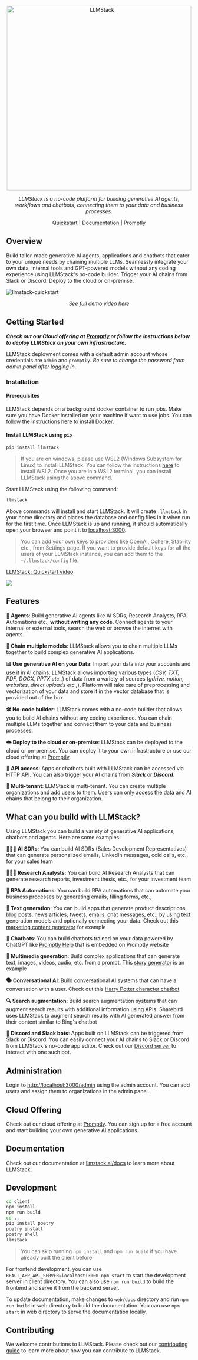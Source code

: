 <p align="center">
  <a href="https://llmstack.ai"><img src="https://llmstack.ai/img/llmstack-logo-light-white-bg.svg" alt="LLMStack" width="500px"></a>
</p>
<p align="center">
    <em>LLMStack is a no-code platform for building generative AI agents, workflows and chatbots, connecting them to your data and business processes.</em>
</p>
<p align="center">
    <a href="https://llmstack.ai/docs/getting-started/introduction#quickstart" target="_blank">Quickstart</a> | <a href="https://llmstack.ai/docs/" target="_blank">Documentation</a> | <a href="trypromptly.com" target="_blank">Promptly</a>
</p>

## Overview

Build tailor-made generative AI agents, applications and chatbots that cater to your unique needs by chaining multiple LLMs. Seamlessly integrate your own data, internal tools and GPT-powered models without any coding experience using LLMStack's no-code builder. Trigger your AI chains from Slack or Discord. Deploy to the cloud or on-premise.

![llmstack-quickstart](https://github.com/trypromptly/LLMStack/assets/431988/1a5ee127-c964-4c82-a05f-b1628691bca7)

<p align="center">
  <em>See full demo video <a href="https://youtu.be/8icy1Ccs2lk" target="_blank">here</a></em>
</p>

## Getting Started

**_Check out our Cloud offering at [Promptly](https://trypromptly.com) or follow the instructions below to deploy LLMStack on your own infrastructure._**

LLMStack deployment comes with a default admin account whose credentials are `admin` and `promptly`. _Be sure to change the password from admin panel after logging in_.

### Installation

#### Prerequisites

LLMStack depends on a background docker container to run jobs. Make sure you have Docker installed on your machine if want to use jobs. You can follow the instructions [here](https://docs.docker.com/get-docker/) to install Docker.

#### Install LLMStack using `pip`

```sh
pip install llmstack
```

> If you are on windows, please use WSL2 (Windows Subsystem for Linux) to install LLMStack. You can follow the instructions [here](https://docs.microsoft.com/en-us/windows/wsl/install-win10) to install WSL2. Once you are in a WSL2 terminal, you can install LLMStack using the above command.

Start LLMStack using the following command:

```sh
llmstack
```

Above commands will install and start LLMStack. It will create `.llmstack` in your home directory and places the database and config files in it when run for the first time. Once LLMStack is up and running, it should automatically open your browser and point it to [localhost:3000](http://localhost:3000).

> You can add your own keys to providers like OpenAI, Cohere, Stability etc., from Settings page. If you want to provide default keys for all the users of your LLMStack instance, you can add them to the `~/.llmstack/config` file.

<div>
  <a href="https://www.loom.com/share/1399a39c19394d9cad224e2e62c15285">
    <p>LLMStack: Quickstart video</p>
  </a>  
  <a href="https://www.loom.com/share/1399a39c19394d9cad224e2e62c15285">
    <img style="max-width:828px;" src="https://cdn.loom.com/sessions/thumbnails/1399a39c19394d9cad224e2e62c15285-with-play.gif">
  </a>
</div>

## Features

**🤖 Agents**: Build generative AI agents like AI SDRs, Research Analysts, RPA Automations etc., **without writing any code**. Connect agents to your internal or external tools, search the web or browse the internet with agents.

**🔗 Chain multiple models**: LLMStack allows you to chain multiple LLMs together to build complex generative AI applications.

**📊 Use generative AI on your Data**: Import your data into your accounts and use it in AI chains. LLMStack allows importing various types (_CSV, TXT, PDF, DOCX, PPTX etc.,_) of data from a variety of sources (_gdrive, notion, websites, direct uploads etc.,_). Platform will take care of preprocessing and vectorization of your data and store it in the vector database that is provided out of the box.

**🛠️ No-code builder**: LLMStack comes with a no-code builder that allows you to build AI chains without any coding experience. You can chain multiple LLMs together and connect them to your data and business processes.

**☁️ Deploy to the cloud or on-premise**: LLMStack can be deployed to the cloud or on-premise. You can deploy it to your own infrastructure or use our cloud offering at [Promptly](https://trypromptly.com).

**🚀 API access**: Apps or chatbots built with LLMStack can be accessed via HTTP API. You can also trigger your AI chains from **_Slack_** or **_Discord_**.

**🏢 Multi-tenant**: LLMStack is multi-tenant. You can create multiple organizations and add users to them. Users can only access the data and AI chains that belong to their organization.

## What can you build with LLMStack?

Using LLMStack you can build a variety of generative AI applications, chatbots and agents. Here are some examples:

**👩🏻‍💼 AI SDRs**: You can build AI SDRs (Sales Development Representatives) that can generate personalized emails, LinkedIn messages, cold calls, etc., for your sales team

**👩🏻‍💻 Research Analysts**: You can build AI Research Analysts that can generate research reports, investment thesis, etc., for your investment team

**🤖 RPA Automations**: You can build RPA automations that can automate your business processes by generating emails, filling forms, etc.,

**📝 Text generation**: You can build apps that generate product descriptions, blog posts, news articles, tweets, emails, chat messages, etc., by using text generation models and optionally connecting your data. Check out this [marketing content generator](https://trypromptly.com/app/50ee8bae-712e-4b95-9254-74d7bcf3f0cb) for example

**🤖 Chatbots**: You can build chatbots trained on your data powered by ChatGPT like [Promptly Help](https://trypromptly.com/app/f4d7cb50-1805-4add-80c5-e30334bce53c) that is embedded on Promptly website

**🎨 Multimedia generation**: Build complex applications that can generate text, images, videos, audio, etc. from a prompt. This [story generator](https://trypromptly.com/app/9d6da897-67cf-4887-94ec-afd4b9362655) is an example

**🗣️ Conversational AI**: Build conversational AI systems that can have a conversation with a user. Check out this [Harry Potter character chatbot](https://trypromptly.com/app/bdeb9850-b32e-44cf-b2a8-e5d54dc5fba4)

**🔍 Search augmentation**: Build search augmentation systems that can augment search results with additional information using APIs. Sharebird uses LLMStack to augment search results with AI generated answer from their content similar to Bing's chatbot

**💬 Discord and Slack bots**: Apps built on LLMStack can be triggered from Slack or Discord. You can easily connect your AI chains to Slack or Discord from LLMStack's no-code app editor. Check out our [Discord server](https://discord.gg/3JsEzSXspJ) to interact with one such bot.

## Administration

Login to [http://localhost:3000/admin](http://localhost:3000/admin) using the admin account. You can add users and assign them to organizations in the admin panel.

## Cloud Offering

Check out our cloud offering at [Promptly](https://trypromptly.com). You can sign up for a free account and start building your own generative AI applications.

## Documentation

Check out our documentation at [llmstack.ai/docs](https://llmstack.ai/docs/) to learn more about LLMStack.

## Development

```bash
cd client
npm install
npm run build
cd ..
pip install poetry
poetry install
poetry shell
llmstack
```

> You can skip running `npm install` and `npm run build` if you have already built the client before

For frontend development, you can use `REACT_APP_API_SERVER=localhost:3000 npm start` to start the development server in client directory. You can also use `npm run build` to build the frontend and serve it from the backend server.

To update documentation, make changes to `web/docs` directory and run `npm run build` in web directory to build the documentation. You can use `npm start` in web directory to serve the documentation locally.

## Contributing

We welcome contributions to LLMStack. Please check out our [contributing guide](https://llmstack.ai/docs/guides/contributing) to learn more about how you can contribute to LLMStack.
